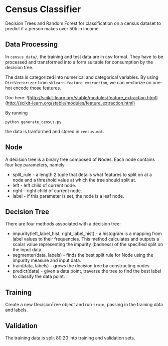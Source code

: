 # Census Classifier

Decision Trees and Random Forest for classification on a census dataset to predict if a person makes over 50k in income. 

## Data Processing

In `census_data/`, the training and test data are in csv format. They have to be processed and transformed into a form suitable for consumption by the decision tree.

The data is categorized into numerical and categorical variables. By using `DictVectorizer` from `sklearn.feature_extraction`, we can vectorize on one-hot encode those features. 

Doc here: ![http://scikit-learn.org/stable/modules/feature_extraction.html](http://scikit-learn.org/stable/modules/feature_extraction.html)

By running 
```
python generate_census.py
```
the data is tranformed and stored in `census.mat`.

## Node

A decision tree is a binary tree composed of Nodes. Each node contains four key parameters, namely 
* split_rule - a length 2 tuple that details what features to split on at a node and a threshold value at which the tree should split at.
* left - left child of current node.
* right - right child of current node.
* label - if this parameter is set, the node is a leaf node. 

## Decision Tree

There are four methods associated with a decision tree:
* impurity(left_label_hist, right_label_hist) - a histogram is a mapping from label values to their frequencies. This method calculates and outputs a scalar value representing the impurity (badness) of the specified split on the input data.
* segmenter(data, labels) - finds the best split rule for Node using the impurity measure and input data.
* train(data, labels) - grows the decision tree by constructing nodes.
* predict(data) - given a data point, traverse the tree to find the best label to classify the data point. 

## Training 

Create a new DecisionTree object and run `train`, passing in the training data and labels.  

## Validation

The training data is split 80:20 into training and validation sets.

